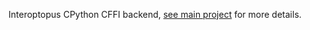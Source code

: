 Interoptopus CPython CFFI backend, [see main project](https://github.com/ralfbiedert/interoptopus) for more details.